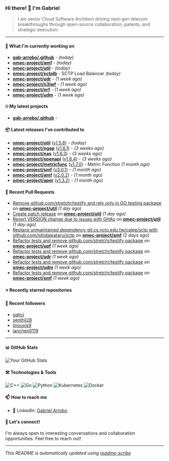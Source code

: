 ### Hi there! 👋 I'm Gabriel

> I am senior Cloud Software Architect driving next-gen telecom breakthroughs
through open-source collaboration, patents, and strategic execution.

---

#### 🚀 What I'm currently working on

- **[gab-arrobo/.github](https://github.com/gab-arrobo/.github)** -  *(today)*
- **[omec-project/amf](https://github.com/omec-project/amf)** -  *(today)*
- **[omec-project/util](https://github.com/omec-project/util)** -  *(today)*
- **[omec-project/sctplb](https://github.com/omec-project/sctplb)** - SCTP Load Balancer *(today)*
- **[omec-project/udr](https://github.com/omec-project/udr)** -  *(1 week ago)*
- **[omec-project/n3iwf](https://github.com/omec-project/n3iwf)** -  *(1 week ago)*
- **[omec-project/nrf](https://github.com/omec-project/nrf)** -  *(1 week ago)*
- **[omec-project/udm](https://github.com/omec-project/udm)** -  *(1 week ago)*

#### 💡 My latest projects

- **[gab-arrobo/.github](https://github.com/gab-arrobo/.github)** - 

#### 📦 Latest releases I've contributed to

- **[omec-project/util](https://github.com/omec-project/util)** ([v1.5.6](https://github.com/omec-project/util/releases/tag/v1.5.6)) -  *(today)*
- **[omec-project/ngap](https://github.com/omec-project/ngap)** ([v1.6.1](https://github.com/omec-project/ngap/releases/tag/v1.6.1)) -  *(3 weeks ago)*
- **[omec-project/nas](https://github.com/omec-project/nas)** ([v1.6.3](https://github.com/omec-project/nas/releases/tag/v1.6.3)) -  *(3 weeks ago)*
- **[omec-project/openapi](https://github.com/omec-project/openapi)** ([v1.6.4](https://github.com/omec-project/openapi/releases/tag/v1.6.4)) -  *(3 weeks ago)*
- **[omec-project/metricfunc](https://github.com/omec-project/metricfunc)** ([v1.7.0](https://github.com/omec-project/metricfunc/releases/tag/v1.7.0)) - Metric Function *(1 month ago)*
- **[omec-project/smf](https://github.com/omec-project/smf)** ([v3.0.1](https://github.com/omec-project/smf/releases/tag/v3.0.1)) -  *(1 month ago)*
- **[omec-project/amf](https://github.com/omec-project/amf)** ([v2.0.2](https://github.com/omec-project/amf/releases/tag/v2.0.2)) -  *(1 month ago)*
- **[omec-project/aper](https://github.com/omec-project/aper)** ([v1.3.2](https://github.com/omec-project/aper/releases/tag/v1.3.2)) -  *(1 month ago)*

#### 🔧 Recent Pull Requests

- [Remove github.com/stretchr/testify and rely only in GO testing package](https://github.com/omec-project/util/pull/201) on **[omec-project/util](https://github.com/omec-project/util)** *(1 day ago)*
- [Create patch release](https://github.com/omec-project/util/pull/199) on **[omec-project/util](https://github.com/omec-project/util)** *(1 day ago)*
- [Revert VERSION change due to issues with GHAs](https://github.com/omec-project/util/pull/198) on **[omec-project/util](https://github.com/omec-project/util)** *(1 day ago)*
- [Replace unmaintained dependency git.cs.nctu.edu.tw/calee/sctp with github.com/ishidawataru/sctp](https://github.com/omec-project/amf/pull/538) on **[omec-project/amf](https://github.com/omec-project/amf)** *(2 days ago)*
- [Refactor tests and remove github.com/stretchr/testify package](https://github.com/omec-project/upf/pull/948) on **[omec-project/upf](https://github.com/omec-project/upf)** *(1 week ago)*
- [Refactor tests and remove github.com/stretchr/testify package](https://github.com/omec-project/udr/pull/230) on **[omec-project/udr](https://github.com/omec-project/udr)** *(1 week ago)*
- [Refactor tests and remove github.com/stretchr/testify package](https://github.com/omec-project/udm/pull/252) on **[omec-project/udm](https://github.com/omec-project/udm)** *(1 week ago)*
- [Refactor tests and remove github.com/stretchr/testify package](https://github.com/omec-project/smf/pull/469) on **[omec-project/smf](https://github.com/omec-project/smf)** *(1 week ago)*

#### ⭐ Recently starred repositories


#### 👥 Recent followers

- [gatici](https://github.com/gatici)
- [senthil28](https://github.com/senthil28)
- [linouxis9](https://github.com/linouxis9)
- [ianchen0119](https://github.com/ianchen0119)

---

#### 📊 GitHub Stats
![Your GitHub Stats](https://github-readme-stats.vercel.app/api?username=gab-arrobo&show_icons=true&theme=radical)

#### 🛠️ Technologies & Tools
![C++](https://img.shields.io/badge/-C++-00599C?style=flat-square&logo=cplusplus&logoColor=white)
![Go](https://img.shields.io/badge/-Go-00ADD8?style=flat-square&logo=go&logoColor=white)
![Python](https://img.shields.io/badge/-Python-3776AB?style=flat-square&logo=python&logoColor=white)
![Kubernetes](https://img.shields.io/badge/-Kubernetes-326CE5?style=flat-square&logo=kubernetes&logoColor=white)
![Docker](https://img.shields.io/badge/-Docker-2496ED?style=flat-square&logo=docker&logoColor=white)

#### 📫 How to reach me
- 💼 LinkedIn: [Gabriel Arrobo](https://www.linkedin.com/in/gabrielarrobo/)

#### 💬 Let's connect!
I'm always open to interesting conversations and collaboration opportunities. Feel free to reach out!

---
*This README is automatically updated using [readme-scribe](https://github.com/muesli/readme-scribe)*


